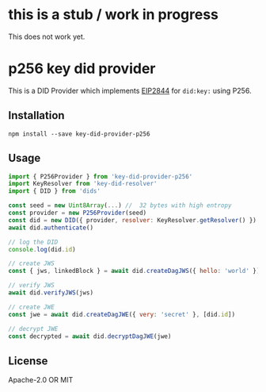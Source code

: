 # this is a stub / work in progress
This does not work yet.

# p256 key did provider
This is a DID Provider which implements [EIP2844](https://eips.ethereum.org/EIPS/eip-2844) for `did:key:` using P256.

## Installation

```
npm install --save key-did-provider-p256
```

## Usage

```js
import { P256Provider } from 'key-did-provider-p256'
import KeyResolver from 'key-did-resolver'
import { DID } from 'dids'

const seed = new Uint8Array(...) //  32 bytes with high entropy
const provider = new P256Provider(seed)
const did = new DID({ provider, resolver: KeyResolver.getResolver() })
await did.authenticate()

// log the DID
console.log(did.id)

// create JWS
const { jws, linkedBlock } = await did.createDagJWS({ hello: 'world' })

// verify JWS
await did.verifyJWS(jws)

// create JWE
const jwe = await did.createDagJWE({ very: 'secret' }, [did.id])

// decrypt JWE
const decrypted = await did.decryptDagJWE(jwe)
```

## License

Apache-2.0 OR MIT
